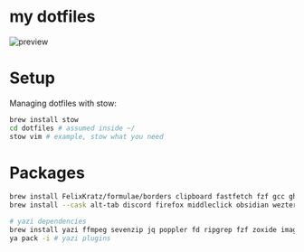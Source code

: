 # my dotfiles

![preview](./demo.gif)

# Setup

Managing dotfiles with stow:

```sh
brew install stow
cd dotfiles # assumed inside ~/
stow vim # example, stow what you need
```

# Packages

```sh
brew install FelixKratz/formulae/borders clipboard fastfetch fzf gcc gh glow neovim node powerlevel10k python ripgrep rust FelixKratz/formulae/sketchybar koekeishiya/formulae/skhd spicetify-cli stow tree-sitter wget koekeishiya/formulae/yabai yazi zoxide
brew install --cask alt-tab discord firefox middleclick obsidian wezterm

# yazi dependencies
brew install yazi ffmpeg sevenzip jq poppler fd ripgrep fzf zoxide imagemagick font-symbols-only-nerd-font
ya pack -i # yazi plugins
```
